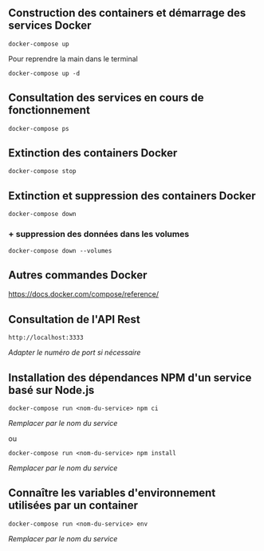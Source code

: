 ## Construction des containers et démarrage des services Docker

```
docker-compose up
```

Pour reprendre la main dans le terminal

```
docker-compose up -d
```

## Consultation des services en cours de fonctionnement

```
docker-compose ps
```

## Extinction des containers Docker

```
docker-compose stop
```

## Extinction et suppression des containers Docker

```
docker-compose down
```

### + suppression des données dans les volumes

```
docker-compose down --volumes
```

## Autres commandes Docker

https://docs.docker.com/compose/reference/

## Consultation de l'API Rest

```
http://localhost:3333
```

_Adapter le numéro de port si nécessaire_

## Installation des dépendances NPM d'un service basé sur Node.js

```
docker-compose run <nom-du-service> npm ci
```

_Remplacer <nom-du-service> par le nom du service_

ou

```
docker-compose run <nom-du-service> npm install
```

_Remplacer <nom-du-service> par le nom du service_

## Connaître les variables d'environnement utilisées par un container

```
docker-compose run <nom-du-service> env
```

_Remplacer <nom-du-service> par le nom du service_